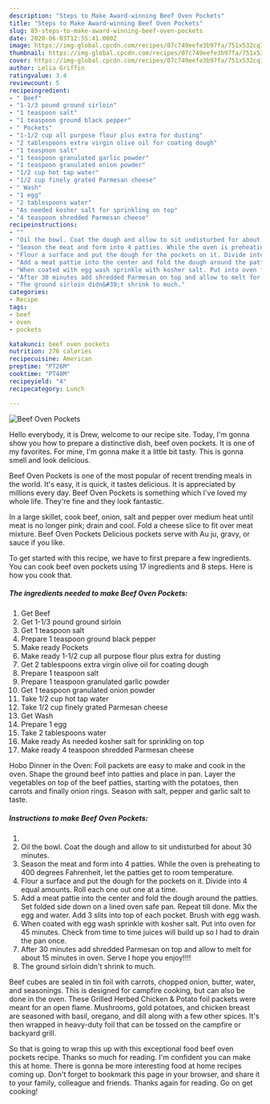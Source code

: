 ```yaml
---
description: "Steps to Make Award-winning Beef Oven Pockets"
title: "Steps to Make Award-winning Beef Oven Pockets"
slug: 85-steps-to-make-award-winning-beef-oven-pockets
date: 2020-06-03T12:55:41.000Z
image: https://img-global.cpcdn.com/recipes/07c749eefe3b97fa/751x532cq70/beef-oven-pockets-recipe-main-photo.jpg
thumbnail: https://img-global.cpcdn.com/recipes/07c749eefe3b97fa/751x532cq70/beef-oven-pockets-recipe-main-photo.jpg
cover: https://img-global.cpcdn.com/recipes/07c749eefe3b97fa/751x532cq70/beef-oven-pockets-recipe-main-photo.jpg
author: Lelia Griffin
ratingvalue: 3.4
reviewcount: 5
recipeingredient:
- " Beef"
- "1-1/3 pound ground sirloin"
- "1 teaspoon salt"
- "1 teaspoon ground black pepper"
- " Pockets"
- "1-1/2 cup all purpose flour plus extra for dusting"
- "2 tablespoons extra virgin olive oil for coating dough"
- "1 teaspoon salt"
- "1 teaspoon granulated garlic powder"
- "1 teaspoon granulated onion powder"
- "1/2 cup hot tap water"
- "1/2 cup finely grated Parmesan cheese"
- " Wash"
- "1 egg"
- "2 tablespoons water"
- "As needed kosher salt for sprinkling on top"
- "4 teaspoon shredded Parmesan cheese"
recipeinstructions:
- ""
- "Oil the bowl. Coat the dough and allow to sit undisturbed for about 30 minutes."
- "Season the meat and form into 4 patties. While the oven is preheating to 400 degrees Fahrenheit, let the patties get to room temperature."
- "Flour a surface and put the dough for the pockets on it. Divide into 4 equal amounts. Roll each one out one at a time."
- "Add a meat pattie into the center and fold the dough around the patties. Set folded side down on a lined oven safe pan. Repeat till done. Mix the egg and water. Add 3 slits into top of each pocket. Brush with egg wash."
- "When coated with egg wash sprinkle with kosher salt. Put into oven for 45 minutes. Check from time to time juices will build up so I had to drain the pan once."
- "After 30 minutes add shredded Parmesan on top and allow to melt for about 15 minutes in oven. Serve I hope you enjoy!!!!"
- "The ground sirloin didn&#39;t shrink to much."
categories:
- Recipe
tags:
- beef
- oven
- pockets

katakunci: beef oven pockets 
nutrition: 276 calories
recipecuisine: American
preptime: "PT26M"
cooktime: "PT48M"
recipeyield: "4"
recipecategory: Lunch

---
```



![Beef Oven Pockets](https://img-global.cpcdn.com/recipes/07c749eefe3b97fa/751x532cq70/beef-oven-pockets-recipe-main-photo.jpg)

Hello everybody, it is Drew, welcome to our recipe site. Today, I'm gonna show you how to prepare a distinctive dish, beef oven pockets. It is one of my favorites. For mine, I'm gonna make it a little bit tasty. This is gonna smell and look delicious.

Beef Oven Pockets is one of the most popular of recent trending meals in the world. It's easy, it is quick, it tastes delicious. It is appreciated by millions every day. Beef Oven Pockets is something which I've loved my whole life. They're fine and they look fantastic.

In a large skillet, cook beef, onion, salt and pepper over medium heat until meat is no longer pink; drain and cool. Fold a cheese slice to fit over meat mixture. Beef Oven Pockets Delicious pockets serve with Au ju, gravy, or sauce if you like.


To get started with this recipe, we have to first prepare a few ingredients. You can cook beef oven pockets using 17 ingredients and 8 steps. Here is how you cook that.

<!--inarticleads1-->

##### The ingredients needed to make Beef Oven Pockets:

1. Get  Beef
1. Get 1-1/3 pound ground sirloin
1. Get 1 teaspoon salt
1. Prepare 1 teaspoon ground black pepper
1. Make ready  Pockets
1. Make ready 1-1/2 cup all purpose flour plus extra for dusting
1. Get 2 tablespoons extra virgin olive oil for coating dough
1. Prepare 1 teaspoon salt
1. Prepare 1 teaspoon granulated garlic powder
1. Get 1 teaspoon granulated onion powder
1. Take 1/2 cup hot tap water
1. Take 1/2 cup finely grated Parmesan cheese
1. Get  Wash
1. Prepare 1 egg
1. Take 2 tablespoons water
1. Make ready As needed kosher salt for sprinkling on top
1. Make ready 4 teaspoon shredded Parmesan cheese


Hobo Dinner in the Oven: Foil packets are easy to make and cook in the oven. Shape the ground beef into patties and place in pan. Layer the vegetables on top of the beef patties, starting with the potatoes, then carrots and finally onion rings. Season with salt, pepper and garlic salt to taste. 

<!--inarticleads2-->

##### Instructions to make Beef Oven Pockets:

1. 
1. Oil the bowl. Coat the dough and allow to sit undisturbed for about 30 minutes.
1. Season the meat and form into 4 patties. While the oven is preheating to 400 degrees Fahrenheit, let the patties get to room temperature.
1. Flour a surface and put the dough for the pockets on it. Divide into 4 equal amounts. Roll each one out one at a time.
1. Add a meat pattie into the center and fold the dough around the patties. Set folded side down on a lined oven safe pan. Repeat till done. Mix the egg and water. Add 3 slits into top of each pocket. Brush with egg wash.
1. When coated with egg wash sprinkle with kosher salt. Put into oven for 45 minutes. Check from time to time juices will build up so I had to drain the pan once.
1. After 30 minutes add shredded Parmesan on top and allow to melt for about 15 minutes in oven. Serve I hope you enjoy!!!!
1. The ground sirloin didn&#39;t shrink to much.


Beef cubes are sealed in tin foil with carrots, chopped onion, butter, water, and seasonings. This is designed for campfire cooking, but can also be done in the oven. These Grilled Herbed Chicken &amp; Potato foil packets were meant for an open flame. Mushrooms, gold potatoes, and chicken breast are seasoned with basil, oregano, and dill along with a few other spices. It&#39;s then wrapped in heavy-duty foil that can be tossed on the campfire or backyard grill. 

So that is going to wrap this up with this exceptional food beef oven pockets recipe. Thanks so much for reading. I'm confident you can make this at home. There is gonna be more interesting food at home recipes coming up. Don't forget to bookmark this page in your browser, and share it to your family, colleague and friends. Thanks again for reading. Go on get cooking!
